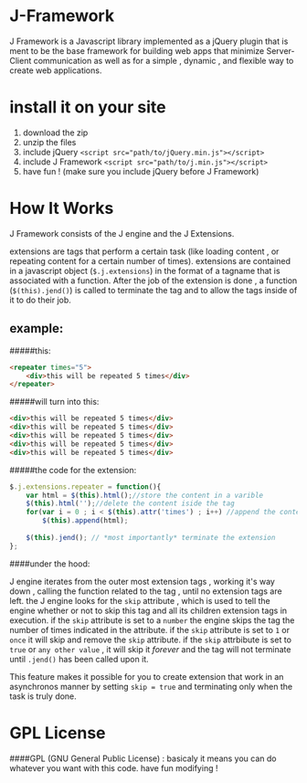 J-Framework
===========

J Framework is a Javascript library implemented as a jQuery plugin that is ment to be the base framework for building web apps that minimize Server-Client communication as well as for a simple , dynamic , and flexible way to create web 
applications.

install it on your site
=======================

1. download the zip
2. unzip the files
3. include jQuery `<script src="path/to/jQuery.min.js"></script>`
4. include J Framework `<script src="path/to/j.min.js"></script>`
5. have fun !
(make sure you include jQuery before J Framework)

How It Works
============

J Framework consists of the J engine and the J Extensions.

extensions are tags that perform a certain task (like loading content , or repeating content for a certain number of times). extensions are contained in a javascript object (`$.j.extensions`) in the format of a tagname that is associated with a function. After the job of the extension is done , a function (`$(this).jend()`) is called to terminate the tag and to allow the tags inside of it to do their job.

example:
---------
#####this:
```html
<repeater times="5">
	<div>this will be repeated 5 times</div>
</repeater>
```
#####will turn into this:
```html
<div>this will be repeated 5 times</div>
<div>this will be repeated 5 times</div>
<div>this will be repeated 5 times</div>
<div>this will be repeated 5 times</div>
<div>this will be repeated 5 times</div>
```
#####the code for the extension:
```javascript
$.j.extensions.repeater = function(){
	var html = $(this).html();//store the content in a varible
	$(this).html('');//delete the content iside the tag
	for(var i = 0 ; i < $(this).attr('times') ; i++) //append the content [times] times to the tag
		$(this).append(html);
	
	$(this).jend(); // *most importantly* terminate the extension
};
```
####under the hood:

J engine iterates from the outer most extension tags , working it's way down , calling the function related to the tag ,  until no extension tags are left. the J engine looks for the `skip` attribute , which is used to tell the engine whether or not to skip this tag and all its children extension tags in execution. if the `skip` attribute is set to a `number` the engine skips the tag the number of times indicated in the attribute. if the `skip` attribute is set to `1` or `once` it will skip and remove the `skip` attribute. if the `skip` attrbibute is set to `true` or `any other value` , it will skip it *forever* and the tag will not terminate until `.jend()` has been called upon it.

This feature makes it possible for you to create extension that work in an asynchronos manner by setting `skip = true` and terminating only when the task is truly done.


GPL License
===========

####GPL (GNU General Public License) : basicaly it means you can do whatever you want with this code. have fun modifying ! 
